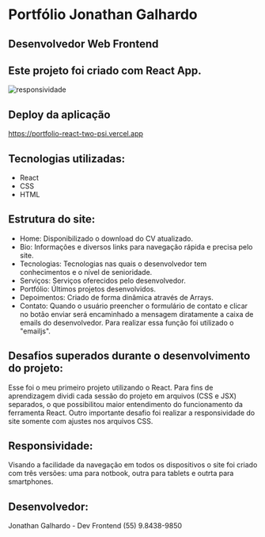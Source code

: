 # Portfólio Jonathan Galhardo 
## Desenvolvedor Web Frontend
## Este projeto foi criado com React App.

![responsividade](https://user-images.githubusercontent.com/89818336/187203065-be583053-64c3-4b45-b53a-78c0a9b20176.png)

## Deploy da aplicação
https://portfolio-react-two-psi.vercel.app

## Tecnologias utilizadas: 
- React
- CSS 
- HTML

## Estrutura do site:
- Home: Disponibilizado o download do CV atualizado. 
- Bio: Informações e diversos links para navegação rápida e precisa pelo site.
- Tecnologias: Tecnologias nas quais o desenvolvedor tem conhecimentos e o nível de senioridade. 
- Serviços: Serviços oferecidos pelo desenvolvedor. 
- Portfólio: Últimos projetos desenvolvidos. 
- Depoimentos: Criado de forma dinâmica através de Arrays. 
- Contato: Quando o usuário preencher o formulário de contato e clicar no botão enviar será encaminhado a mensagem diratamente a caixa de emails do desenvolvedor. Para realizar essa função foi utilizado o "emailjs". 

## Desafios superados durante o desenvolvimento do projeto: 
Esse foi o meu primeiro projeto utilizando o React. Para fins de aprendizagem dividi cada sessão do projeto em arquivos (CSS e JSX) separados, o que possibilitou maior entendimento do funcionamento da ferramenta React. Outro importante desafio foi realizar a responsividade do site somente com ajustes nos arquivos CSS. 

## Responsividade:
Visando a facilidade da navegação em todos os dispositivos o site foi criado com três versões: uma para notbook, outra para tablets e outrta para smartphones. 

## Desenvolvedor:
Jonathan Galhardo - Dev Frontend (55) 9.8438-9850


